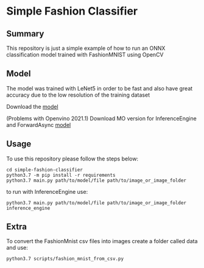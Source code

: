 # Simple Fashion Classifier

## Summary

This repository is just a simple example of how to run an ONNX classification model trained with FashionMNIST using OpenCV

## Model 

The model was trained with LeNet5 in order to be fast and also have great accuracy due to the low resolution of the training dataset

Download the [model](https://drive.google.com/file/d/1EdIyDQIeioFH_cJ2b25kD5R_oDg7X7Fi/view?usp=sharing)

(Problems with Openvino 2021.1) Download MO version for InferenceEngine and ForwardAsync [model](https://drive.google.com/file/d/18TO7oapcS1H4jIe96mWCJ-8VQNCU4-Ad/view?usp=sharing)

## Usage

To use this repository please follow the steps below:

```
cd simple-fashion-classifier
python3.7 -m pip install -r requirements
python3.7 main.py path/to/model/file path/to/image_or_image_folder 
```

to run with InferenceEngine use:

```
python3.7 main.py path/to/model/file path/to/image_or_image_folder inference_engine
```
## Extra

To convert the FashionMnist csv files into images create a folder called data and use:

```
python3.7 scripts/fashion_mnist_from_csv.py
```
